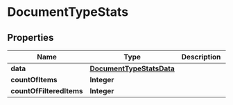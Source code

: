 

# DocumentTypeStats


## Properties

| Name | Type | Description | Notes |
|------------ | ------------- | ------------- | -------------|
|**data** | [**DocumentTypeStatsData**](DocumentTypeStatsData.md) |  |  |
|**countOfItems** | **Integer** |  |  |
|**countOfFilteredItems** | **Integer** |  |  |



